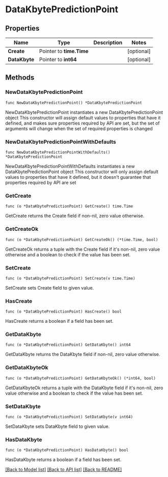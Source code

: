 # DataKbytePredictionPoint

## Properties

Name | Type | Description | Notes
------------ | ------------- | ------------- | -------------
**Create** | Pointer to **time.Time** |  | [optional] 
**DataKbyte** | Pointer to **int64** |  | [optional] 

## Methods

### NewDataKbytePredictionPoint

`func NewDataKbytePredictionPoint() *DataKbytePredictionPoint`

NewDataKbytePredictionPoint instantiates a new DataKbytePredictionPoint object
This constructor will assign default values to properties that have it defined,
and makes sure properties required by API are set, but the set of arguments
will change when the set of required properties is changed

### NewDataKbytePredictionPointWithDefaults

`func NewDataKbytePredictionPointWithDefaults() *DataKbytePredictionPoint`

NewDataKbytePredictionPointWithDefaults instantiates a new DataKbytePredictionPoint object
This constructor will only assign default values to properties that have it defined,
but it doesn't guarantee that properties required by API are set

### GetCreate

`func (o *DataKbytePredictionPoint) GetCreate() time.Time`

GetCreate returns the Create field if non-nil, zero value otherwise.

### GetCreateOk

`func (o *DataKbytePredictionPoint) GetCreateOk() (*time.Time, bool)`

GetCreateOk returns a tuple with the Create field if it's non-nil, zero value otherwise
and a boolean to check if the value has been set.

### SetCreate

`func (o *DataKbytePredictionPoint) SetCreate(v time.Time)`

SetCreate sets Create field to given value.

### HasCreate

`func (o *DataKbytePredictionPoint) HasCreate() bool`

HasCreate returns a boolean if a field has been set.

### GetDataKbyte

`func (o *DataKbytePredictionPoint) GetDataKbyte() int64`

GetDataKbyte returns the DataKbyte field if non-nil, zero value otherwise.

### GetDataKbyteOk

`func (o *DataKbytePredictionPoint) GetDataKbyteOk() (*int64, bool)`

GetDataKbyteOk returns a tuple with the DataKbyte field if it's non-nil, zero value otherwise
and a boolean to check if the value has been set.

### SetDataKbyte

`func (o *DataKbytePredictionPoint) SetDataKbyte(v int64)`

SetDataKbyte sets DataKbyte field to given value.

### HasDataKbyte

`func (o *DataKbytePredictionPoint) HasDataKbyte() bool`

HasDataKbyte returns a boolean if a field has been set.


[[Back to Model list]](../README.md#documentation-for-models) [[Back to API list]](../README.md#documentation-for-api-endpoints) [[Back to README]](../README.md)


